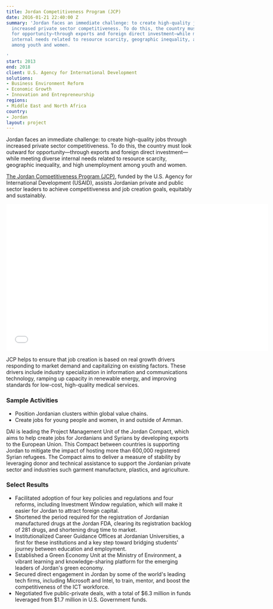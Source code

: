 ```yaml
---
title: Jordan Competitiveness Program (JCP)
date: 2016-01-21 22:40:00 Z
summary: 'Jordan faces an immediate challenge: to create high-quality jobs through
  increased private sector competitiveness. To do this, the country must look outward
  for opportunity—through exports and foreign direct investment—while meeting diverse
  internal needs related to resource scarcity, geographic inequality, and high unemployment
  among youth and women.

'
start: 2013
end: 2018
client: U.S. Agency for International Development
solutions:
- Business Environment Reform
- Economic Growth
- Innovation and Entrepreneurship
regions:
- Middle East and North Africa
country:
- Jordan
layout: project
---
```


Jordan faces an immediate challenge: to create high-quality jobs through increased private sector competitiveness. To do this, the country must look outward for opportunity—through exports and foreign direct investment—while meeting diverse internal needs related to resource scarcity, geographic inequality, and high unemployment among youth and women.

[The Jordan Competitiveness Program (JCP)][1], funded by the U.S. Agency for International Development (USAID), assists Jordanian private and public sector leaders to achieve competitiveness and job creation goals, equitably and sustainably.

<iframe allowfullscreen="" frameborder="0" height="394" mozallowfullscreen="" src="//player.vimeo.com/video/79677732" webkitallowfullscreen="" width="703"></iframe>

JCP helps to ensure that job creation is based on real growth drivers responding to market demand and capitalizing on existing factors. These drivers include industry specialization in information and communications technology, ramping up capacity in renewable energy, and improving standards for low-cost, high-quality medical services.

###  Sample Activities

* Position Jordanian clusters within global value chains.
* Create jobs for young people and women, in and outside of Amman.

<aside>DAI is leading the Project Management Unit of the Jordan Compact, which aims to help create jobs for Jordanians and Syrians by developing exports to the European Union. This Compact between countries is supporting Jordan to mitigate the impact of hosting more than 600,000 registered Syrian refugees. The Compact aims to deliver a measure of stability by leveraging donor and technical assistance to support the Jordanian private sector and industries such garment manufacture, plastics, and agriculture.</aside>

###  Select Results

* Facilitated adoption of four key policies and regulations and four reforms, including Investment Window regulation, which will make it easier for Jordan to attract foreign capital.
* Shortened the period required for the registration of Jordanian manufactured drugs at the Jordan FDA, clearing its registration backlog of 281 drugs, and shortening drug time to market.
* Institutionalized Career Guidance Offices at Jordanian Universities, a first for these institutions and a key step toward bridging students' journey between education and employment.
* Established a Green Economy Unit at the Ministry of Environment, a vibrant learning and knowledge-sharing platform for the emerging leaders of Jordan's green economy.
* Secured direct engagement in Jordan by some of the world's leading tech firms, including Microsoft and Intel, to train, mentor, and boost the competitiveness of the ICT workforce.
* Negotiated five public-private deals, with a total of $6.3 million in funds leveraged from $1.7 million in U.S. Government funds.

[1]: http://www.jcp-jordan.org/
